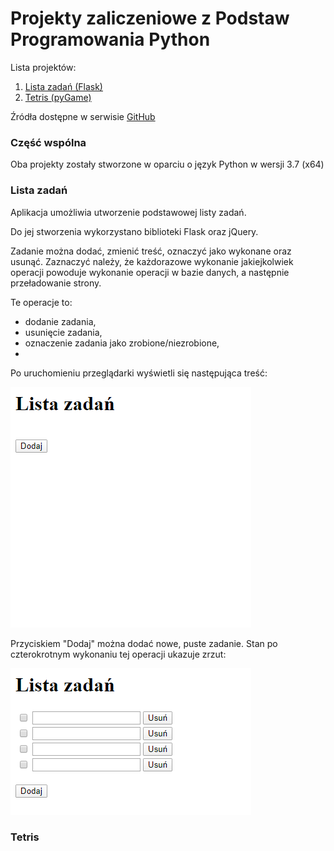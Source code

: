# Projekty zaliczeniowe z Podstaw Programowania Python

Lista projektów:
1. [Lista zadań (Flask)](#lista-zada)
2. [Tetris (pyGame)](#tetris)

Źródła dostępne w serwisie [GitHub](https://github.com/Trishun/ppp-19-20)

### Część wspólna

Oba projekty zostały stworzone w oparciu o język Python w wersji 3.7 (x64)

### Lista zadań

Aplikacja umożliwia utworzenie podstawowej listy zadań.

Do jej stworzenia wykorzystano biblioteki Flask oraz jQuery.

Zadanie można dodać, zmienić treść, oznaczyć jako wykonane oraz usunąć.
Zaznaczyć należy, że każdorazowe wykonanie jakiejkolwiek operacji powoduje wykonanie operacji
w bazie danych, a następnie przeładowanie strony.

Te operacje to:
- dodanie zadania,
- usunięcie zadania,
- oznaczenie zadania jako zrobione/niezrobione,
- 

Po uruchomieniu przeglądarki wyświetli się następująca treść:

![task1](img/task1.png)

Przyciskiem "Dodaj" można dodać nowe, puste zadanie.
Stan po czterokrotnym wykonaniu tej operacji ukazuje zrzut:

![task2](img/task2.png)


### Tetris